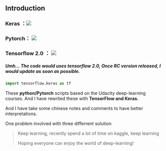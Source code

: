 ## Introduction

### Keras ：![](http://progressed.io/bar/100?title=done)

### Pytorch： ![](http://progressed.io/bar/100?title=done)

### Tensorflow 2.0 ： ![](http://progressed.io/bar/0?title=done)
##### Umh... The code would uses tensorflow 2.0, Once RC version released, I would update as soon as possible.
```python
import tensorflow.keras as tf
```


These **python/Pytorch** scripts based on the Udacity deep-learning courses. And I have rewrited these with **TensorFlow and Keras.**

And I have take some chinese notes and comments to have better interpretations.

One problem involved with three differrent solution

>Keep learning, recently spend a lot of time on kaggle, keep learning
>
>Hoping everyone can enjoy the world of deep-learning!